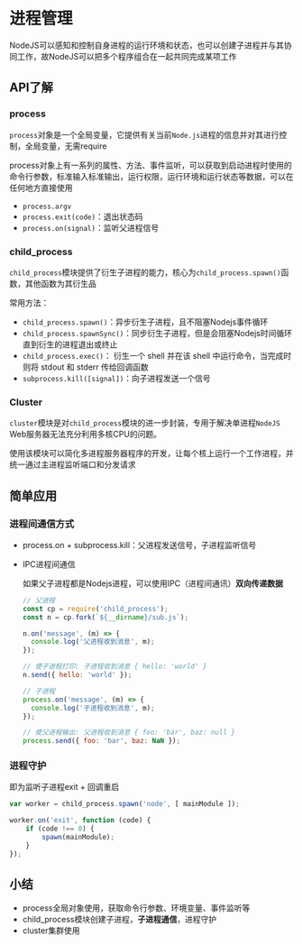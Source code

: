 # 进程管理

NodeJS可以感知和控制自身进程的运行环境和状态，也可以创建子进程并与其协同工作，故NodeJS可以把多个程序组合在一起共同完成某项工作

## API了解

### process

`process`对象是一个全局变量，它提供有关当前`Node.js`进程的信息并对其进行控制，全局变量，无需require

process对象上有一系列的属性、方法、事件监听，可以获取到启动进程时使用的命令行参数，标准输入标准输出，运行权限，运行环境和运行状态等数据，可以在任何地方直接使用

* `process.argv`
* `process.exit(code)`：退出状态码
* `process.on(signal)`：监听父进程信号

### child_process

`child_process`模块提供了衍生子进程的能力，核心为`child_process.spawn()`函数，其他函数为其衍生品

常用方法：
* `child_process.spawn()`：异步衍生子进程，且不阻塞Nodejs事件循环
* `child_process.spawnSync()`：同步衍生子进程，但是会阻塞Nodejs时间循环直到衍生的进程退出或终止
* `child_process.exec()`： 衍生一个 shell 并在该 shell 中运行命令，当完成时则将 stdout 和 stderr 传给回调函数
* `subprocess.kill([signal])`：向子进程发送一个信号

### Cluster

`cluster`模块是对`child_process`模块的进一步封装，专用于解决单进程`NodeJS` Web服务器无法充分利用多核CPU的问题。

使用该模块可以简化多进程服务器程序的开发，让每个核上运行一个工作进程，并统一通过主进程监听端口和分发请求

## 简单应用

### 进程间通信方式

* process.on + subprocess.kill：父进程发送信号，子进程监听信号
* IPC进程间通信

    如果父子进程都是Nodejs进程，可以使用IPC（进程间通讯）**双向传递数据**

    ```javascript
    // 父进程
    const cp = require('child_process');
    const n = cp.fork(`${__dirname}/sub.js`);

    n.on('message', (m) => {
      console.log('父进程收到消息', m);
    });

    // 使子进程打印: 子进程收到消息 { hello: 'world' }
    n.send({ hello: 'world' });

    // 子进程
    process.on('message', (m) => {
      console.log('子进程收到消息', m);
    });

    // 使父进程输出: 父进程收到消息 { foo: 'bar', baz: null }
    process.send({ foo: 'bar', baz: NaN });
    ```

### 进程守护

即为监听子进程exit + 回调重启

```javascript
var worker = child_process.spawn('node', [ mainModule ]);

worker.on('exit', function (code) {
    if (code !== 0) {
        spawn(mainModule);
    }
});
```

## 小结

* process全局对象使用，获取命令行参数、环境变量、事件监听等
* child_process模块创建子进程，**子进程通信**，进程守护
* cluster集群使用